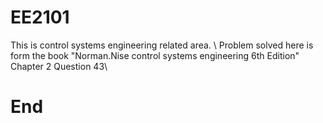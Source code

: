 # EE2101
This is control systems engineering related area. \\
Problem solved here is form the book "Norman.Nise control systems engineering 6th Edition" Chapter 2 Question 43\\
# End
